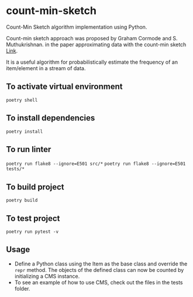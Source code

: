 # count-min-sketch
Count-Min Sketch algorithm implementation using Python.

Count-min sketch approach was proposed by Graham Cormode and S. Muthukrishnan. in the paper approximating data with the count-min sketch [Link](https://ieeexplore.ieee.org/document/6042851).

It is a useful algorithm for probabilistically estimate the frequency of an item/element in a stream of data.

## To activate virtual environment
`poetry shell`

## To install dependencies
`poetry install`

## To run linter
`poetry run flake8 --ignore=E501 src/*`
`poetry run flake8 --ignore=E501 tests/*`

## To build project
`poetry build`

## To test project
`poetry run pytest -v`

## Usage
- Define a Python class using the Item as the base class and override the `repr` method.  The objects of the defined class can now be counted by initializing a CMS instance.
- To see an example of how to use CMS, check out the files in the tests folder.